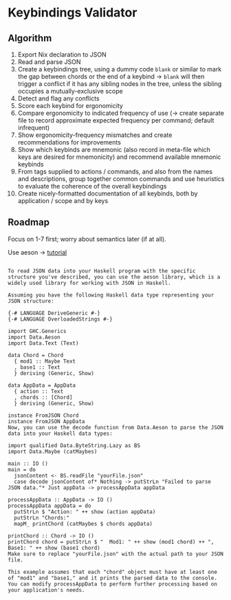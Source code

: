 # Keybindings Validator

## Algorithm

1. Export Nix declaration to JSON
2. Read and parse JSON
3. Create a keybindings tree, using a dummy code `blank` or similar to mark the
   gap between chords or the end of a keybind -> `blank` will then trigger a
   conflict if it has any sibling nodes in the tree, unless the sibling occupies a
   mutually-exclusive scope
4. Detect and flag any conflicts
5. Score each keybind for ergonomicity
6. Compare ergonomicity to indicated frequency of use (-> create separate file
   to record approximate expected frequency per command; default infrequent)
7. Show ergonomicity-frequency mismatches and create recommendations for improvements
8. Show which keybinds are mnemonic (also record in meta-file which keys are
   desired for mnemonicity) and recommend available mnemonic keybinds
9. From tags supplied to actions / commands, and also from the names and descriptions,
   group together common commands and use heuristics to evaluate the coherence of the
   overall keybindings
9. Create nicely-formatted documentation of all keybinds, both by application / scope
   and by keys


## Roadmap

Focus on 1-7 first; worry about semantics later (if at all).

Use aeson -> [tutorial](https://www.schoolofhaskell.com/school/starting-with-haskell/libraries-and-frameworks/text-manipulation/json)

```

To read JSON data into your Haskell program with the specific structure you've described, you can use the aeson library, which is a widely used library for working with JSON in Haskell.

Assuming you have the following Haskell data type representing your JSON structure:

{-# LANGUAGE DeriveGeneric #-}
{-# LANGUAGE OverloadedStrings #-}

import GHC.Generics
import Data.Aeson
import Data.Text (Text)

data Chord = Chord
  { mod1 :: Maybe Text
  , base1 :: Text
  } deriving (Generic, Show)

data AppData = AppData
  { action :: Text
  , chords :: [Chord]
  } deriving (Generic, Show)

instance FromJSON Chord
instance FromJSON AppData
Now, you can use the decode function from Data.Aeson to parse the JSON data into your Haskell data types:

import qualified Data.ByteString.Lazy as BS
import Data.Maybe (catMaybes)

main :: IO ()
main = do
  jsonContent <- BS.readFile "yourFile.json"
  case decode jsonContent of* Nothing -> putStrLn "Failed to parse JSON data."* Just appData -> processAppData appData

processAppData :: AppData -> IO ()
processAppData appData = do
  putStrLn $ "Action: " ++ show (action appData)
  putStrLn "Chords:"
  mapM_ printChord (catMaybes $ chords appData)

printChord :: Chord -> IO ()
printChord chord = putStrLn $ "  Mod1: " ++ show (mod1 chord) ++ ", Base1: " ++ show (base1 chord)
Make sure to replace "yourFile.json" with the actual path to your JSON file.

This example assumes that each "chord" object must have at least one of "mod1" and "base1," and it prints the parsed data to the console. You can modify processAppData to perform further processing based on your application's needs.
```
